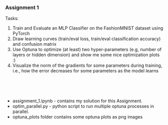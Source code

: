 ### Assignment 1

Tasks:

<ol>
  <li>Train and Evaluate an MLP Classifier on the FashionMNIST dataset using PyTorch</li>
  <li>Draw learning curves (train/eval loss, train/eval classification accuracy) and confusion matrix</li>
  <li>Use Optuna to optimize (at least) two hyper-parameters (e.g, number of layers or hidden dimension) and show me some nice optimization plots :)</li>
  <li>Visualize the norm of the gradients for some parameters during training, i.e., how the error decreases for some parameters as the model learns</li>
</ol>

<br><br><br>

- assignment_1.ipynb - contains my solution for this Assignment. <br>
- optim_parallel.py - python script to run multiple optuna processes in parallel. <br>
- optuna_plots folder contains some optuna plots as png images <br>
